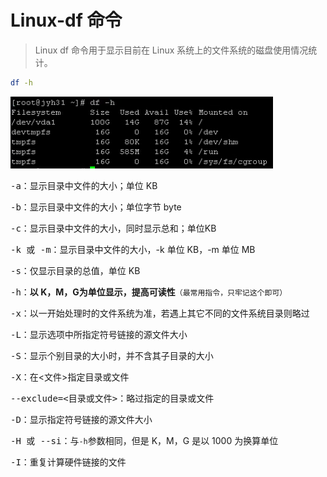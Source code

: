 # Linux-df 命令

> Linux df 命令用于显示目前在 Linux 系统上的文件系统的磁盘使用情况统计。

````bash
df -h
````

![命令示例](assets/image-20191217115636729.png)

<kbd>-a</kbd>：显示目录中文件的大小；单位 KB

<kbd>-b</kbd>：显示目录中文件的大小；单位字节 byte

<kbd>-c</kbd>：显示目录中文件的大小，同时显示总和；单位KB

<kbd>-k 或 -m</kbd>：显示目录中文件的大小，-k 单位 KB，-m 单位 MB

<kbd>-s</kbd>：仅显示目录的总值，单位 KB

<kbd>-h</kbd>：**以 K，M，G为单位显示，提高可读性**``（最常用指令，只牢记这个即可）``

<kbd>-x</kbd>：以一开始处理时的文件系统为准，若遇上其它不同的文件系统目录则略过

<kbd>-L</kbd>：显示选项中所指定符号链接的源文件大小

<kbd>-S</kbd>：显示个别目录的大小时，并不含其子目录的大小

<kbd>-X</kbd>：在<文件>指定目录或文件

<kbd>--exclude=<目录或文件></kbd>：略过指定的目录或文件

<kbd>-D</kbd>：显示指定符号链接的源文件大小

<kbd>-H 或 --si</kbd>：与`-h`参数相同，但是 K，M，G 是以 1000 为换算单位

<kbd>-I</kbd>：重复计算硬件链接的文件